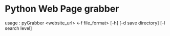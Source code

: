 # Python Web Page grabber
usage : pyGrabber <website_url> <-f file_format> [-h] [-d save directory] [-l search level]
